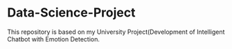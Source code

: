 # Data-Science-Project
This repository is based on my University Project(Development of Intelligent Chatbot with Emotion Detection.
